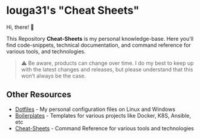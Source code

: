 # louga31's "Cheat Sheets"

Hi, there! 👋

This Repository **Cheat-Sheets** is my personal knowledge-base. Here you'll find code-snippets, technical documentation, and command reference for various tools, and technologies.

> :warning: Be aware, products can change over time. I do my best to keep up with the latest changes and releases, but please understand that this won’t always be the case.

## Other Resources

- [Dotfiles](https://github.com/louga31/dotfiles) - My personal configuration files on Linux and Windows
- [Boilerplates](https://github.com/louga31/boilerplates) - Templates for various projects like Docker, K8S, Ansible, etc
- [Cheat-Sheets](https://github.com/louga31/cheat-sheets) - Command Reference for various tools and technologies
